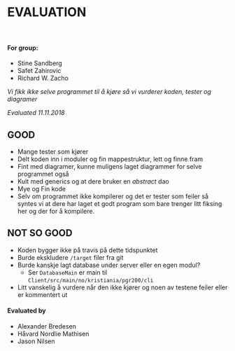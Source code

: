 # EVALUATION
<br />

#### For group:
* Stine Sandberg
* Safet Zahirovic
* Richard W. Zacho


*Vi fikk ikke selve programmet til å kjøre så vi vurderer koden, tester og diagramer*

*Evaluated 11.11.2018*


## GOOD
* Mange tester som kjører
* Delt koden inn i moduler og fin mappestruktur, lett og finne fram
* Fint med diagramer, kunne muligens laget diagrammer for selve programmet også
* Kult med generics og at dere bruker en *abstract* dao
* Mye og Fin kode
* Selv om programmet ikke kompilerer og det er tester som feiler så syntes vi at dere
har laget et godt program som bare trenger litt fiksing her og der for å kompilere.




## NOT SO GOOD
* Koden bygger ikke på travis på dette tidspunktet
* Burde ekskludere ``/target`` filer fra git
* Burde kanskje lagt database under server eller en egen modul?
    * Ser ``DatabaseMain`` er main til ``Client/src/main/no/kristiania/pgr200/cli``
* Litt vanskelig å vurdere når den ikke kjører og noen av testene feiler eller er kommentert ut

 


#### Evaluated by
* Alexander Bredesen
* Håvard Nordlie Mathisen
* Jason Nilsen